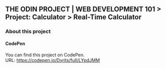 ## THE ODIN PROJECT | WEB DEVELOPMENT 101 > Project: Calculator > Real-Time Calculator
### About this project
#### CodePen
You can find this project on CodePen.  
URL: https://codepen.io/Dyrits/full/LYpdJMM